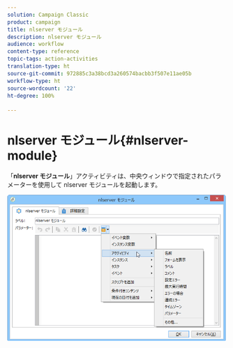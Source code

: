 ```yaml
---
solution: Campaign Classic
product: campaign
title: nlserver モジュール
description: nlserver モジュール
audience: workflow
content-type: reference
topic-tags: action-activities
translation-type: ht
source-git-commit: 972885c3a38bcd3a260574bacbb3f507e11ae05b
workflow-type: ht
source-wordcount: '22'
ht-degree: 100%

---
```



# nlserver モジュール{#nlserver-module}

「**nlserver モジュール**」アクティビティは、中央ウィンドウで指定されたパラメーターを使用して nlserver モジュールを起動します。

![](assets/nlserver_module_edit.png)

